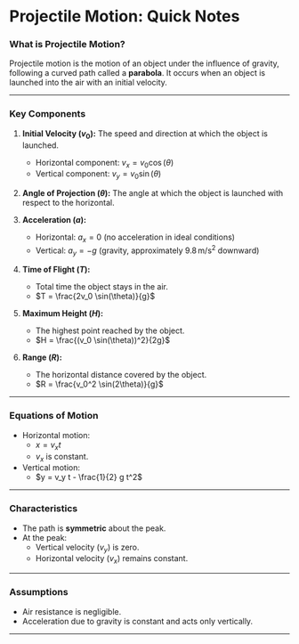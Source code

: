 # Projectile Motion: Quick Notes

### What is Projectile Motion?
Projectile motion is the motion of an object under the influence of gravity, following a curved path called a **parabola**. It occurs when an object is launched into the air with an initial velocity.

---

### Key Components
1. **Initial Velocity ($v_0$):** The speed and direction at which the object is launched.

   - Horizontal component: $v_x = v_0 \cos(\theta)$
   - Vertical component: $v_y = v_0 \sin(\theta)$

2. **Angle of Projection ($\theta$):** The angle at which the object is launched with respect to the horizontal.

3. **Acceleration ($a$):**

   - Horizontal: $a_x = 0$ (no acceleration in ideal conditions)
   - Vertical: $a_y = -g$ (gravity, approximately $9.8 \, \text{m/s}^2$ downward)

4. **Time of Flight ($T$):**

   - Total time the object stays in the air.
   - $T = \frac{2v_0 \sin(\theta)}{g}$

5. **Maximum Height ($H$):**

   - The highest point reached by the object.
   - $H = \frac{(v_0 \sin(\theta))^2}{2g}$

6. **Range ($R$):**

   - The horizontal distance covered by the object.
   - $R = \frac{v_0^2 \sin(2\theta)}{g}$

---

### Equations of Motion

- Horizontal motion:
  - $x = v_x t$
  - $v_x$ is constant.
- Vertical motion:
  - $y = v_y t - \frac{1}{2} g t^2$

---

### Characteristics

- The path is **symmetric** about the peak.
- At the peak:
  - Vertical velocity ($v_y$) is zero.
  - Horizontal velocity ($v_x$) remains constant.

---

### Assumptions

- Air resistance is negligible.
- Acceleration due to gravity is constant and acts only vertically.

---
